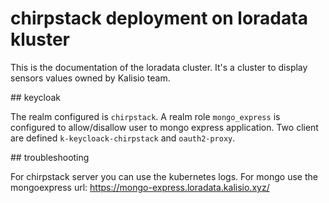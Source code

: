 # chirpstack deployment on loradata kluster

This is the documentation of the loradata cluster. It's a cluster to display sensors values owned by Kalisio team.

## keycloak

The realm configured is `chirpstack`. 
A realm role `mongo_express` is configured to allow/disallow user to mongo express application.
Two client are defined `k-keycloack-chirpstack` and `oauth2-proxy`.

## troubleshooting

For chirpstack server you can use the kubernetes logs. For mongo use the mongoexpress url: https://mongo-express.loradata.kalisio.xyz/